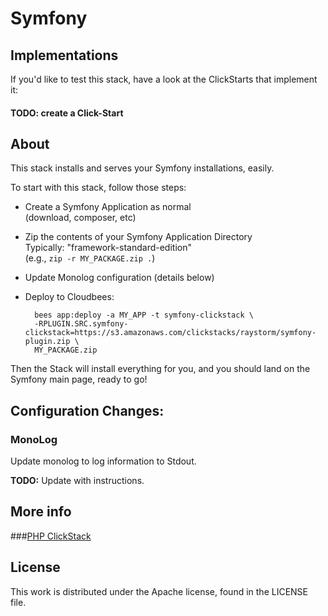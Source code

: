 # Symfony

## Implementations

If you'd like to test this stack, have a look at the ClickStarts that implement 
it:

#### **TODO:** create a Click-Start

## About

This stack installs and serves your Symfony installations, easily.

To start with this stack, follow those steps:  

- Create a Symfony Application as normal  
  (download, composer, etc)  
- Zip the contents of your Symfony Application Directory  
  Typically: "framework-standard-edition"  
  (e.g., `zip -r MY_PACKAGE.zip .`)
- Update Monolog configuration (details below)
- Deploy to Cloudbees:

        bees app:deploy -a MY_APP -t symfony-clickstack \ 
        -RPLUGIN.SRC.symfony-clickstack=https://s3.amazonaws.com/clickstacks/raystorm/symfony-plugin.zip \ 
        MY_PACKAGE.zip

Then the Stack will install everything for you, and you should land on the Symfony main page, ready to go!


## Configuration Changes:

### MonoLog  

Update monolog to log information to Stdout.  

**TODO:** Update with instructions.


## More info

###[PHP ClickStack](https://github.com/cloudbees-community/php-clickstack)

## License

This work is distributed under the Apache license, found in the LICENSE file.
